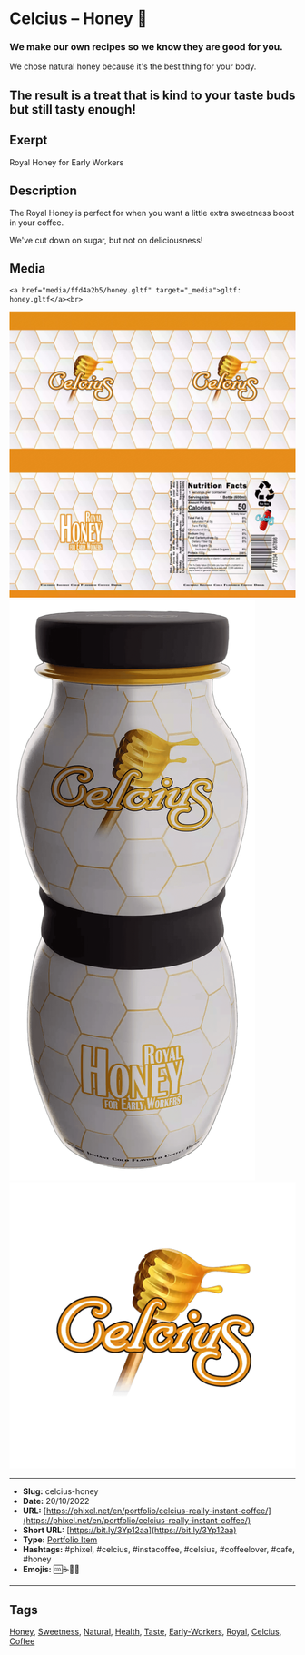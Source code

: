 # Celcius – Honey 🍯
### We make our own recipes so we know they are good for you.

We chose natural honey because it's the best thing for your body.

The result is a treat that is kind to your taste buds but still tasty enough!
------------
## Exerpt
Royal Honey for Early Workers
## Description
The Royal Honey is perfect for when you want a little extra sweetness boost in your coffee.

We've cut down on sugar, but not on deliciousness!
## Media
	<a href="media/ffd4a2b5/honey.gltf" target="_media">gltf: honey.gltf</a><br>
<img src="media/c82be806/honey.jpg" loading="lazy"><br>
<img src="media/970d2278/honey.png" loading="lazy"><br>
<img src="media/17e567c5/honey.png" loading="lazy"><br>

------------
- **Slug:** celcius-honey
- **Date:** 20/10/2022
- **URL:** [https://phixel.net/en/portfolio/celcius-really-instant-coffee/](https://phixel.net/en/portfolio/celcius-really-instant-coffee/)
- **Short URL:** [https://bit.ly/3Yp12aa](https://bit.ly/3Yp12aa)
- **Type:** [Portfolio Item](#portfolio-item)
- **Hashtags:** #phixel, #celcius, #instacoffee, #celsius, #coffeelover, #cafe, #honey
- **Emojis:** 🆒☕🍯🥤

------------
## Tags
[Honey](#honey), [Sweetness](#sweetness), [Natural](#natural), [Health](#health), [Taste](#taste), [Early-Workers](#early-workers), [Royal](#royal), [Celcius](#celcius), [Coffee](#coffee)
